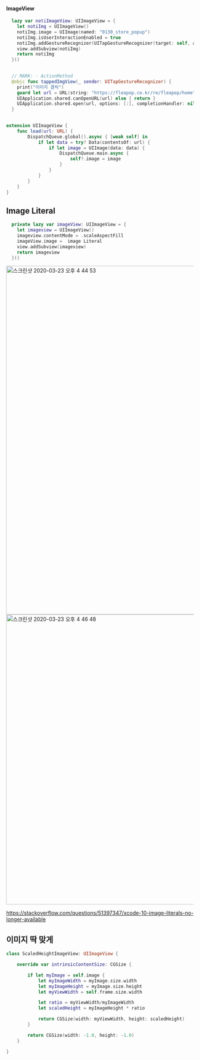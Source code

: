 #### ImageView

~~~swift
  lazy var notiImageView: UIImageView = {
    let notiImg = UIImageView()
    notiImg.image = UIImage(named: "0130_store_popup")
    notiImg.isUserInteractionEnabled = true
    notiImg.addGestureRecognizer(UITapGestureRecognizer(target: self, action: #selector(tappedImgView(_:))))
    view.addSubview(notiImg)
    return notiImg
  }()
  

  // MARK: - ActionMethod
  @objc func tappedImgView(_ sender: UITapGestureRecognizer) {
    print("이미지 클릭")
    guard let url = URL(string: "https://fleapop.co.kr/re/fleapop/home"),
    UIApplication.shared.canOpenURL(url) else { return }
    UIApplication.shared.open(url, options: [:], completionHandler: nil)
  }
  
~~~



~~~swift
extension UIImageView {
    func load(url: URL) {
        DispatchQueue.global().async { [weak self] in
            if let data = try? Data(contentsOf: url) {
                if let image = UIImage(data: data) {
                    DispatchQueue.main.async {
                        self?.image = image
                    }
                }
            }
        }
    }
}

~~~





## Image Literal

~~~swift
  private lazy var imageView: UIImageView = {
    let imageview = UIImageView()
    imageview.contentMode = .scaleAspectFill
    imageView.image =  image Literal
    view.addSubview(imageview)
    return imageview
  }()
~~~

<img width="935" alt="스크린샷 2020-03-23 오후 4 44 53" src="https://user-images.githubusercontent.com/47776915/77293448-afddfd00-6d25-11ea-98dc-1b7520250d1a.png">





<img width="778" alt="스크린샷 2020-03-23 오후 4 46 48" src="https://user-images.githubusercontent.com/47776915/77293549-e6b41300-6d25-11ea-919e-0b97de60d0f9.png">



https://stackoverflow.com/questions/51397347/xcode-10-image-literals-no-longer-available







## 이미지 딱 맞게

~~~swift
class ScaledHeightImageView: UIImageView {

    override var intrinsicContentSize: CGSize {

        if let myImage = self.image {
            let myImageWidth = myImage.size.width
            let myImageHeight = myImage.size.height
            let myViewWidth = self.frame.size.width

            let ratio = myViewWidth/myImageWidth
            let scaledHeight = myImageHeight * ratio

            return CGSize(width: myViewWidth, height: scaledHeight)
        }

        return CGSize(width: -1.0, height: -1.0)
    }

}

~~~

